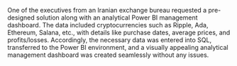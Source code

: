 One of the executives from an Iranian exchange bureau requested a pre-designed solution along with an analytical Power BI management dashboard. The data included cryptocurrencies such as Ripple, Ada, Ethereum, Salana, etc., with details like purchase dates, average prices, and profits/losses. Accordingly, the necessary data was entered into SQL, transferred to the Power BI environment, and a visually appealing analytical management dashboard was created seamlessly without any issues.
